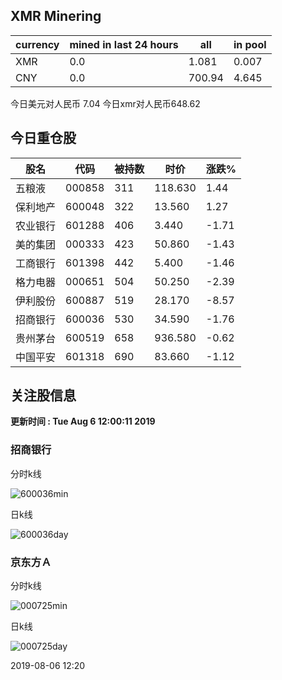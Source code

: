 ## XMR Minering

|currency|mined in last 24 hours|all|in pool|
|---|---|---|---|
|XMR|0.0|1.081|0.007|
|CNY|0.0|700.94|4.645|

今日美元对人民币 7.04	今日xmr对人民币648.62


## 今日重仓股 

|股名|代码|被持数|时价|涨跌%|
|---|---|---|---|---|
|五粮液|000858|311|118.630|1.44|
|保利地产|600048|322|13.560|1.27|
|农业银行|601288|406|3.440|-1.71|
|美的集团|000333|423|50.860|-1.43|
|工商银行|601398|442|5.400|-1.46|
|格力电器|000651|504|50.250|-2.39|
|伊利股份|600887|519|28.170|-8.57|
|招商银行|600036|530|34.590|-1.76|
|贵州茅台|600519|658|936.580|-0.62|
|中国平安|601318|690|83.660|-1.12|

## 关注股信息
**更新时间 : Tue Aug  6 12:00:11 2019**
### 招商银行 
分时k线

![600036min](http://image.sinajs.cn/newchart/min/n/sh600036.gif)

日k线

![600036day](http://image.sinajs.cn/newchart/daily/n/sh600036.gif)

### 京东方Ａ 
分时k线

![000725min](http://image.sinajs.cn/newchart/min/n/sz000725.gif)

日k线

![000725day](http://image.sinajs.cn/newchart/daily/n/sz000725.gif)

2019-08-06 12:20